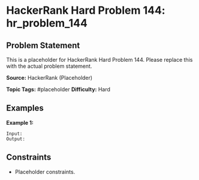 # HackerRank Hard Problem 144: hr_problem_144

## Problem Statement

This is a placeholder for HackerRank Hard Problem 144.
Please replace this with the actual problem statement.

**Source:** HackerRank (Placeholder)

**Topic Tags:** #placeholder
**Difficulty:** Hard

## Examples

**Example 1:**

```
Input:
Output:
```

## Constraints

- Placeholder constraints.
